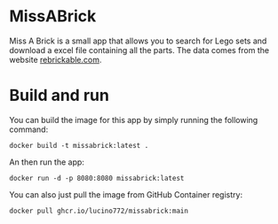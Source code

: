 # MissABrick

Miss A Brick is a small app that allows you to search for Lego sets and download a excel file containing all the parts. The data comes from the website [rebrickable.com](https://rebrickable.com/downloads/).

# Build and run

You can build the image for this app by simply running the following command:
```shell
docker build -t missabrick:latest .
```

An then run the app:
```shell
docker run -d -p 8080:8080 missabrick:latest
```

You can also just pull the image from GitHub Container registry:
```shell
docker pull ghcr.io/lucino772/missabrick:main
```